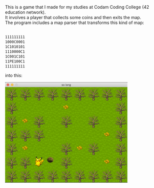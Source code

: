 This is a game that I made for my studies at Codam Coding College (42 education network). <br />
It involves a player that collects some coins and then exits the map.<br />
The program includes a map parser that transforms this kind of map:<br />

<pre><code>
111111111
1000C0001
1C1010101
1110000C1
1C001C101
11PE100C1
111111111
</code></pre>

into this:<br />

<img src="/image.png" width="400">